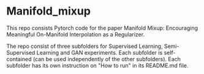 # Manifold_mixup
This repo consists Pytorch code for the paper Manifold Mixup: Encouraging Meaningful
On-Manifold Interpolation as a Regularizer.

The repo consist of three subfolders for Supervised Learning, Semi-Supervised Learning and GAN experiments. Each subfolder is self-contained (can be used independently of the other subfolders). Each subfolder has its own instruction on "How to run" in its README.md file.




